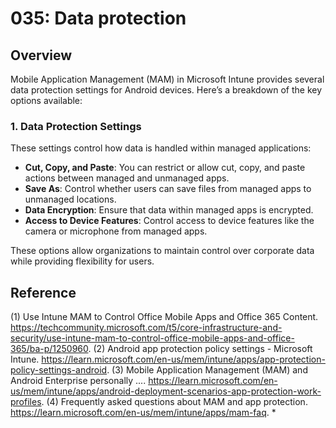 # 035: Data protection

## Overview
Mobile Application Management (MAM) in Microsoft Intune provides several data protection settings for Android devices. Here’s a breakdown of the key options available:

### 1. **Data Protection Settings**
These settings control how data is handled within managed applications:

- **Cut, Copy, and Paste**: You can restrict or allow cut, copy, and paste actions between managed and unmanaged apps.
- **Save As**: Control whether users can save files from managed apps to unmanaged locations.
- **Data Encryption**: Ensure that data within managed apps is encrypted.
- **Access to Device Features**: Control access to device features like the camera or microphone from managed apps.


These options allow organizations to maintain control over corporate data while providing flexibility for users. 


## Reference
(1) Use Intune MAM to Control Office Mobile Apps and Office 365 Content. https://techcommunity.microsoft.com/t5/core-infrastructure-and-security/use-intune-mam-to-control-office-mobile-apps-and-office-365/ba-p/1250960.
(2) Android app protection policy settings - Microsoft Intune. https://learn.microsoft.com/en-us/mem/intune/apps/app-protection-policy-settings-android.
(3) Mobile Application Management (MAM) and Android Enterprise personally .... https://learn.microsoft.com/en-us/mem/intune/apps/android-deployment-scenarios-app-protection-work-profiles.
(4) Frequently asked questions about MAM and app protection. https://learn.microsoft.com/en-us/mem/intune/apps/mam-faq.
* 

